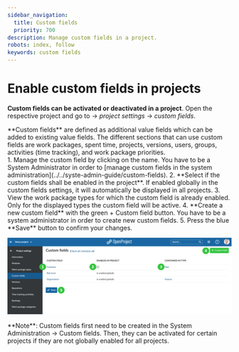 ```yaml
---
sidebar_navigation:
  title: Custom fields
  priority: 700
description: Manage custom fields in a project.
robots: index, follow
keywords: custom fields
---
```

# Enable custom fields in projects

**Custom fields can be activated or deactivated in a project**. Open the respective project and go to -> *project settings* -> *custom fields*.

<div class="glossary">**Custom fields** are defined as additional value fields which can be added to existing value fields. The different sections that can use custom fields are work packages, spent time, projects, versions, users, groups, activities (time tracking), and work package priorities.</div>
1. Manage the custom field by clicking on the name. You have to be a System Administrator in order to [manage custom fields in the system administration](../../syste-admin-guide/custom-fields).
2. **Select if the custom fields shall be enabled in the project**. If enabled globally in the custom fields settings, it will automatically be displayed in all projects.
3. View the work package types for which the custom field is already enabled. Only for the displayed types the custom field will be active.
4. **Create a new custom field** with the green + Custom field button. You have to be a system administrator in order to create new custom fields.
5. Press the blue **Save** button to confirm your changes.

![User-guide_project-settings-custom-fields](User-guide_project-settings-custom-fields.png)


<div class="alert alert-info" role="alert">
**Note**: Custom fields first need to be created in the System Administration -> Custom fields. Then, they can be activated for certain projects if they are not globally enabled for all projects.
</div>